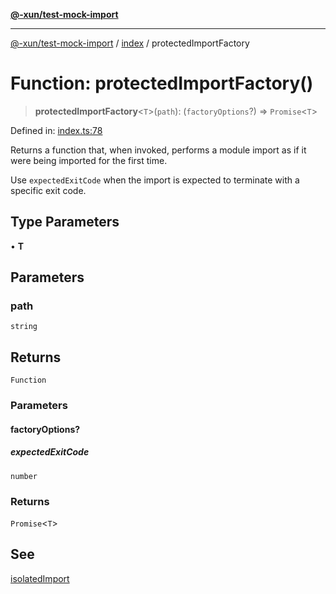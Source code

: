 [**@-xun/test-mock-import**](../../README.md)

***

[@-xun/test-mock-import](../../README.md) / [index](../README.md) / protectedImportFactory

# Function: protectedImportFactory()

> **protectedImportFactory**\<`T`\>(`path`): (`factoryOptions`?) => `Promise`\<`T`\>

Defined in: [index.ts:78](https://github.com/Xunnamius/test-utils/blob/fb7ffeb540b6329cd58507a70130e011f552c63c/packages/test-mock-import/src/index.ts#L78)

Returns a function that, when invoked, performs a module import as if it were
being imported for the first time.

Use `expectedExitCode` when the import is expected to terminate with a
specific exit code.

## Type Parameters

• **T**

## Parameters

### path

`string`

## Returns

`Function`

### Parameters

#### factoryOptions?

##### expectedExitCode

`number`

### Returns

`Promise`\<`T`\>

## See

[isolatedImport](isolatedImport.md)
